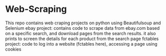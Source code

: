 # Web-Scraping
This repo contains web craping projects on python using Beautifulsoup and Selenium
ebay project: contains code to scrape data from ebay.com based on a specific search, and download pages from the search results. it also prints to screen the details for each product from the search page
fctables project: code to log into a website (fctables here), accessing a page using cookies 
